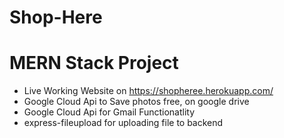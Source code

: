 # Shop-Here
# MERN Stack Project
- Live Working Website on https://shopheree.herokuapp.com/
- Google Cloud Api to Save photos free, on google drive
- Google Cloud Api for Gmail Functionatlity
- express-fileupload for uploading file to backend
